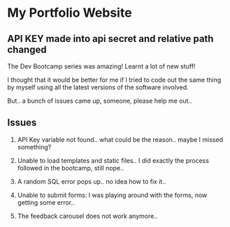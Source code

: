 # My Portfolio Website
## API KEY made into api secret and relative path changed


The Dev Bootcamp series was amazing! Learnt a lot of new stuff!

I thought that it would be better for me if I tried to code out the same thing by myself using all the latest versions of the software involved.

But.. a bunch of issues came up, someone, please help me out..

## Issues

1. API Key variable not found.. what could be the reason.. maybe I missed something?

2. Unable to load templates and static files.. I did exactly the process followed in the bootcamp, still nope..

3. A random SQL error pops up.. no idea how to fix it..

4. Unable to submit forms: I was playing around with the forms, now getting some error..

5. The feedback carousel does not work anymore..
